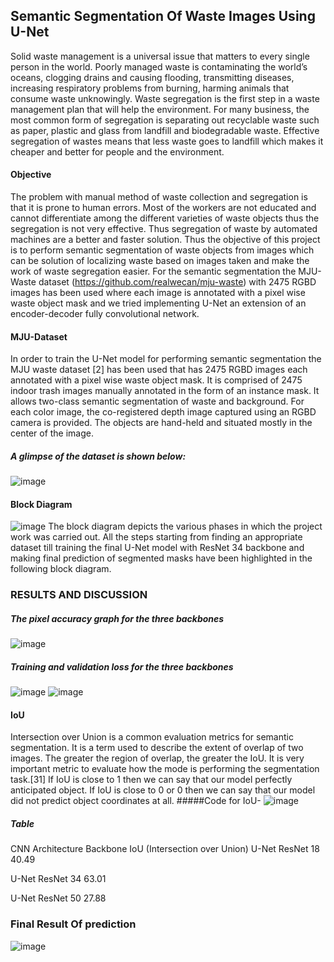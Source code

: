 ## Semantic Segmentation Of Waste Images Using U-Net

Solid waste management is a universal issue that matters to every single person in the world. Poorly managed waste is contaminating the world’s oceans, clogging drains and causing flooding, transmitting 
diseases, increasing respiratory problems from burning, harming animals that consume waste unknowingly. Waste segregation is the first step in a waste management plan that will help the environment. For many 
business, the most common form of segregation is separating out recyclable waste such as paper, plastic and glass from landfill and biodegradable waste. Effective segregation of wastes means that less waste goes to landfill which makes it cheaper and better for people and the 
environment.

#### Objective

The problem with manual method of waste collection and segregation is that it is prone to human errors. Most of the workers are not educated and cannot differentiate among the different varieties of waste objects 
thus the segregation is not very effective. Thus segregation of waste by automated machines are a better and faster solution. Thus the objective of this project is to perform semantic segmentation of waste objects from images which 
can be solution of localizing waste based on images taken and make the work of waste segregation easier. For the semantic segmentation the MJU-Waste dataset (https://github.com/realwecan/mju-waste) with 2475 RGBD images has been used where 
each image is annotated with a pixel wise waste object mask and we tried implementing U-Net an extension of an encoder-decoder fully convolutional network.

#### MJU-Dataset
In order to train the U-Net model for performing semantic segmentation the MJU waste dataset [2] 
has been used that has 2475 RGBD images each annotated with a pixel wise waste object mask. It is 
comprised of 2475 indoor trash images manually annotated in the form of an instance mask. It allows 
two-class semantic segmentation of waste and background. For each color image, the co-registered 
depth image captured using an RGBD camera is provided. The objects are hand-held and situated 
mostly in the center of the image.

##### A glimpse of the dataset is shown below:
![image](https://user-images.githubusercontent.com/67185084/192427434-5363196d-b544-4130-a03f-33a0db25a12d.png)

#### Block Diagram

![image](https://user-images.githubusercontent.com/67185084/192424166-6fa4a121-6901-44ac-a9c3-25606eda7557.png)
The block diagram depicts the various phases in which the project work was carried out. All the steps 
starting from finding an appropriate dataset till training the final U-Net model with ResNet 34 backbone and 
making final prediction of segmented masks have been highlighted in the following block diagram.

### RESULTS AND DISCUSSION
##### The pixel accuracy graph for the three backbones
![image](https://user-images.githubusercontent.com/67185084/192427719-1f83ace1-5bae-4937-a5d8-4de37fb3de7e.png)

##### Training and validation loss for the three backbones
![image](https://user-images.githubusercontent.com/67185084/198282979-e35f218f-4854-439d-8ce7-1ec5d4c1a1d5.png)
![image](https://user-images.githubusercontent.com/67185084/198283045-09420ec0-8345-4baa-b784-132d722085dd.png)


#### IoU 
Intersection over Union is a common evaluation metrics for semantic segmentation. It is a term used to describe the extent of overlap of two images. The greater the region of overlap, the greater the IoU. It is 
very important metric to evaluate how the mode is performing the segmentation task.[31] If IoU is close to 1 
then we can say that our model perfectly anticipated object. If IoU is close to 0 or 0 then we can say that our 
model did not predict object coordinates at all.
#####Code for IoU-
![image](https://user-images.githubusercontent.com/67185084/192429651-4c578a36-50ee-469a-8271-1fe2e5388be7.png)
##### Table

CNN Architecture	Backbone	    IoU (Intersection over Union)
U-Net	            ResNet 18	             40.49

U-Net	            ResNet 34	             63.01

U-Net	            ResNet 50	             27.88

### Final Result Of prediction

![image](https://user-images.githubusercontent.com/67185084/192426003-e61b9f33-4f9a-4500-ad32-7e9b041cdcc6.png)

